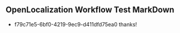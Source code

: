 ## OpenLocalization Workflow Test MarkDown

* f79c71e5-6bf0-4219-9ec9-d411dfd75ea0 
thanks!



<!--HONumber=Jan16_HO3-->

